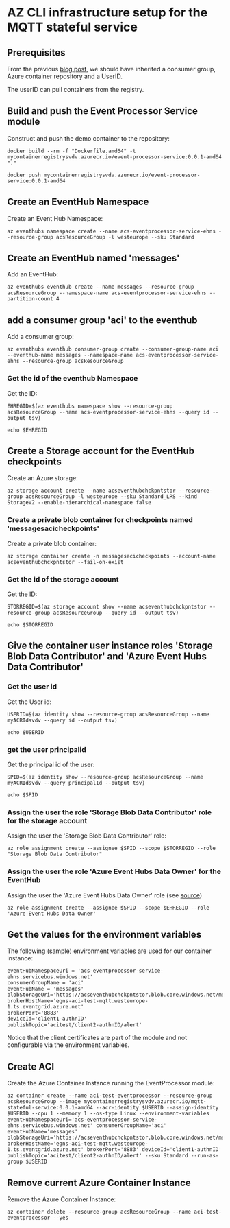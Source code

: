 # AZ CLI infrastructure setup for the MQTT stateful service

## Prerequisites

From the previous [blog post](https://sandervandevelde.wordpress.com/2024/08/24/getting-started-with-azure-container-instances/), we should have inherited a consumer group, Azure container repository and a UserID. 

The userID can pull containers from the registry.



## Build and push the Event Processor Service module 

Construct and push the demo container to the repository:

```
docker build --rm -f "Dockerfile.amd64" -t mycontainerregistrysvdv.azurecr.io/event-processor-service:0.0.1-amd64 "."

docker push mycontainerregistrysvdv.azurecr.io/event-processor-service:0.0.1-amd64
```



## Create an EventHub Namespace 

Create an Event Hub Namespace:

```
az eventhubs namespace create --name acs-eventprocessor-service-ehns --resource-group acsResourceGroup -l westeurope --sku Standard 
```

## Create an EventHub named 'messages'

Add an EventHub:

```
az eventhubs eventhub create --name messages --resource-group acsResourceGroup --namespace-name acs-eventprocessor-service-ehns --partition-count 4
```

## add a consumer group 'aci' to the eventhub

Add a consumer group:

```
az eventhubs eventhub consumer-group create --consumer-group-name aci --eventhub-name messages --namespace-name acs-eventprocessor-service-ehns --resource-group acsResourceGroup
```

### Get the id of the eventhub Namespace

Get the ID:

```
EHREGID=$(az eventhubs namespace show --resource-group acsResourceGroup --name acs-eventprocessor-service-ehns --query id --output tsv)

echo $EHREGID
```



## Create a Storage account for the EventHub checkpoints

Create an Azure storage:

```
az storage account create --name acseventhubchckpntstor --resource-group acsResourceGroup -l westeurope --sku Standard_LRS --kind StorageV2 --enable-hierarchical-namespace false
```

### Create a private blob container for checkpoints named 'messagesacicheckpoints'

Create a private blob container:

```
az storage container create -n messagesacicheckpoints --account-name acseventhubchckpntstor --fail-on-exist
```

### Get the id of the storage account

Get the ID:

```
STORREGID=$(az storage account show --name acseventhubchckpntstor --resource-group acsResourceGroup --query id --output tsv)

echo $STORREGID
```


## Give the container user instance roles 'Storage Blob Data Contributor' and 'Azure Event Hubs Data Contributor'

### Get the user id

Get the User id:

```
USERID=$(az identity show --resource-group acsResourceGroup --name myACRIdsvdv --query id --output tsv)

echo $USERID
```

### get the user principalid

Get the principal id of the user:

```
SPID=$(az identity show --resource-group acsResourceGroup --name myACRIdsvdv --query principalId --output tsv)

echo $SPID
```

### Assign the user the role 'Storage Blob Data Contributor' role for the storage account

Assign the user the 'Storage Blob Data Contributor' role:

```
az role assignment create --assignee $SPID --scope $STORREGID --role "Storage Blob Data Contributor"
```

### Assign the user the role 'Azure Event Hubs Data Owner' for the EventHub 

Assign the user the 'Azure Event Hubs Data Owner' role (see [source](https://github.com/Azure/azure-sdk-for-net/tree/Azure.Messaging.EventHubs.Processor_5.11.5/sdk/eventhub/Azure.Messaging.EventHubs.Processor))

```
az role assignment create --assignee $SPID --scope $EHREGID --role 'Azure Event Hubs Data Owner'
```



## Get the values for the environment variables

The following (sample) environment variables are used for our container instance:

```
eventHubNamespaceUri = 'acs-eventprocessor-service-ehns.servicebus.windows.net' 
consumerGroupName = 'aci'
eventHubName = 'messages'
blobStorageUri='https://acseventhubchckpntstor.blob.core.windows.net/messagesacicheckpoints'
brokerHostName='egns-aci-test-mqtt.westeurope-1.ts.eventgrid.azure.net'
brokerPort='8883'
deviceId='client1-authnID'
publishTopic='acitest/client2-authnID/alert'
```

Notice that the client certificates are part of the module and not configurable via the environment variables.


## Create ACI

Create the Azure Container Instance running the EventProcessor module:

```
az container create --name aci-test-eventprocessor --resource-group acsResourceGroup --image mycontainerregistrysvdv.azurecr.io/mqtt-stateful-service:0.0.1-amd64 --acr-identity $USERID --assign-identity $USERID --cpu 1 --memory 1 --os-type Linux --environment-variables eventHubNamespaceUri='acs-eventprocessor-service-ehns.servicebus.windows.net' consumerGroupName='aci' eventHubName='messages' blobStorageUri='https://acseventhubchckpntstor.blob.core.windows.net/messagesacicheckpoints' brokerHostName='egns-aci-test-mqtt.westeurope-1.ts.eventgrid.azure.net' brokerPort='8883' deviceId='client1-authnID' publishTopic='acitest/client2-authnID/alert' --sku Standard --run-as-group $USERID
```



## Remove current Azure Container Instance  

Remove the Azure Container Instance:

```
az container delete --resource-group acsResourceGroup --name aci-test-eventprocessor --yes
```
